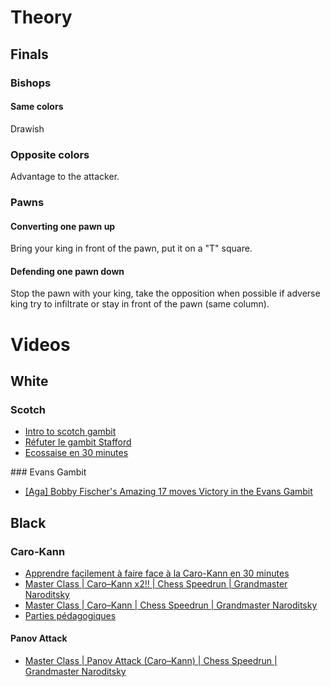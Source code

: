 # Theory

## Finals

### Bishops

#### Same colors

Drawish

### Opposite colors

Advantage to the attacker.

### Pawns

#### Converting one pawn up

Bring your king in front of the pawn, put it on a "T" square.

#### Defending one pawn down

Stop the pawn with your king, take the opposition when possible if adverse king try to infiltrate or stay in front of the pawn (same column).


# Videos

## White

### Scotch

- [Intro to scotch gambit](https://www.youtube.com/watch?v=jgjnuHeTVsM)
- [Réfuter le gambit Stafford](https://www.youtube.com/watch?v=aSGkNdsye3c)
- [Ecossaise en 30 minutes](https://www.youtube.com/watch?v=Zj3SeQiiibo&t=3s)

### Evans Gambit

- [[Aga] Bobby Fischer's Amazing 17 moves Victory in the Evans Gambit](https://www.youtube.com/watch?v=UYu_maf9oNY)

## Black

### Caro-Kann
- [Apprendre facilement à faire face à la Caro-Kann en 30 minutes](https://www.youtube.com/watch?v=vXbi9urYjWA&t=2s)
- [Master Class | Caro–Kann x2!! | Chess Speedrun | Grandmaster Naroditsky](https://www.youtube.com/watch?v=kO4qTTR0B7o)
- [Master Class | Caro–Kann | Chess Speedrun | Grandmaster Naroditsky](https://www.youtube.com/watch?v=4GIsh7cTsHc)
- [Parties pédagogiques](https://www.youtube.com/watch?v=-Yfwzsg32Pk)

#### Panov Attack

- [Master Class | Panov Attack (Caro–Kann) | Chess Speedrun | Grandmaster Naroditsky](https://www.youtube.com/watch?v=KV90PAgPO2A)
